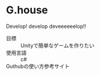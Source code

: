 # G.house
Develop! develop deveeeeeelop!!
<dl>
  <dt>目標</dt>
  <dd>Unityで簡単なゲームを作りたい</dd>
  <dt>使用言語</dt>
  <dd>c#</dd>
  <dt>Guthubの使い方参考サイト</dt>
  <dd> <https://techacademy.jp/magazine/6235> </dd>
